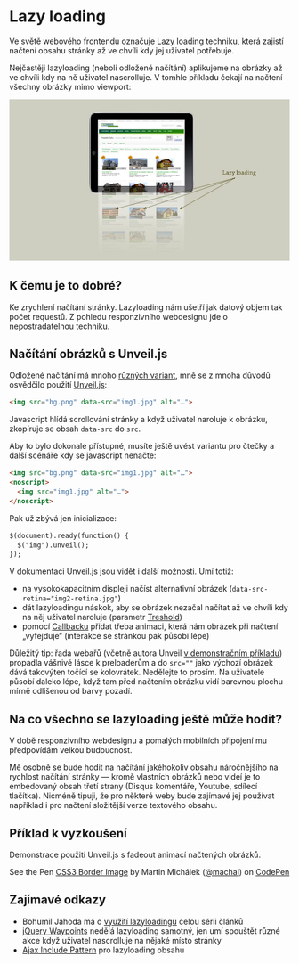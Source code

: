 Lazy loading
============

Ve světě webového frontendu označuje [Lazy loading](http://cs.wikipedia.org/wiki/Lazy_loading) techniku, která zajistí načtení obsahu stránky až ve chvíli kdy jej uživatel potřebuje.

Nejčastěji lazyloading (neboli odložené načítání) aplikujeme na obrázky až ve chvíli kdy na ně uživatel nascrolluje. V tomhle příkladu čekají na načtení všechny obrázky mimo viewport:

![Lazy loading](dist/images/original/lazyloading.jpg)

## K čemu je to dobré?

Ke zrychlení načítání stránky. Lazyloading nám ušetří jak datový objem tak počet requestů. Z pohledu responzivního webdesignu jde o nepostradatelnou techniku.

## Načítání obrázků s Unveil.js

Odložené načítání má mnoho [různých variant](http://jecas.cz/lazy-loading-obrazky), mně se z mnoha důvodů osvědčilo použití [Unveil.js](https://github.com/luis-almeida/unveil):

```html
<img src="bg.png" data-src="img1.jpg" alt="…">
```

Javascript hlídá scrollování stránky a když uživatel naroluje k obrázku, zkopíruje se obsah `data-src` do `src`.

Aby to bylo dokonale přístupné, musíte ještě uvést variantu pro čtečky a další scénáře kdy se javascript nenačte:

```html
<img src="bg.png" data-src="img1.jpg" alt="…">
<noscript>
  <img src="img1.jpg" alt="…">
</noscript>
```

Pak už zbývá jen inicializace:

```html
$(document).ready(function() {
  $("img").unveil();
});
```

V dokumentaci Unveil.js jsou vidět i další možnosti. Umí totiž:

* na vysokokapacitním displeji načíst alternativní obrázek (`data-src-retina="img2-retina.jpg"`)
* dát lazyloadingu náskok, aby se obrázek nezačal načítat až ve chvíli kdy na něj uživatel naroluje (parametr [Treshold](https://github.com/luis-almeida/unveil#threshold))
* pomocí [Callbacku](https://github.com/luis-almeida/unveil#callback) přidat třeba animaci, která nám obrázek při načtení „vyfejduje“ (interakce se stránkou pak působí lépe)

Důležitý tip: řada webařů (včetně autora Unveil [v demonstračním příkladu](http://luis-almeida.github.io/unveil/)) propadla vášnivé lásce k preloaderům a do `src=""` jako výchozí obrázek dává takovýten točící se kolovrátek. Nedělejte to prosím.  Na uživatele působí daleko lépe, když tam před načtením obrázku vidí barevnou plochu mírně odlišenou od barvy pozadí.

## Na co všechno se lazyloading ještě může hodit?

V době responzivního webdesignu a pomalých mobilních připojení mu předpovídám velkou budoucnost.

Mě osobně se bude hodit na načítání jakéhokoliv obsahu náročnějšího na rychlost načítání stránky — kromě vlastních obrázků nebo videí je to embedovaný obsah třetí strany (Disqus komentáře, Youtube, sdílecí tlačítka). Nicméně tipuji, že pro některé weby bude zajímavé jej používat například i pro načtení složitější verze textového obsahu.


## Příklad k vyzkoušení

Demonstrace použití Unveil.js s fadeout animací načtených obrázků.

<p data-height="270" data-theme-id="502" data-slug-hash="ILhbK" data-user="machal" data-default-tab="result" class='codepen'>See the Pen <a href='http://codepen.io/machal/pen/ILhbK'>CSS3 Border Image</a> by Martin Michálek (<a href='http://codepen.io/machal'>@machal</a>) on <a href='http://codepen.io'>CodePen</a></p>
<script async src="http://codepen.io/assets/embed/ei.js"></script>

## Zajímavé odkazy

* Bohumil Jahoda má o [využití lazyloadingu](http://jecas.cz/lazy-loading) celou sérii článků
* [jQuery Waypoints](http://imakewebthings.com/jquery-waypoints/) nedělá lazyloading samotný, jen umí spouštět různé akce když uživatel nascrolluje na nějaké místo stránky
* [Ajax Include Pattern](https://github.com/filamentgroup/Ajax-Include-Pattern/) pro lazyloading obsahu

